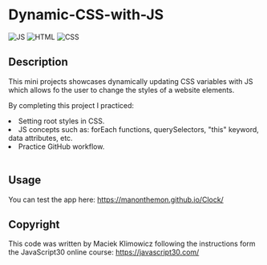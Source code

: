 # Dynamic-CSS-with-JS


![JS](https://img.shields.io/badge/JavaScript-323330?style=for-the-badge&logo=javascript&logoColor=F7DF1E) ![HTML](https://img.shields.io/badge/HTML5-E34F26?style=for-the-badge&logo=html5&logoColor=white) ![CSS](https://img.shields.io/badge/CSS3-1572B6?style=for-the-badge&logo=css3&logoColor=white)

## Description

This mini projects showcases dynamically updating CSS variables with JS which allows fo the user to change the styles of a website elements. 

By completing this project I practiced:

<li>Setting root styles in CSS.</li>
<li>JS concepts such as: forEach functions, querySelectors, "this" keyword, data attributes, etc. </li>
<li>Practice GitHub workflow.</li><br>

## Usage

You can test the app here: https://manonthemon.github.io/Clock/

## Copyright

This code was written by Maciek Klimowicz following the instructions form the JavaScript30 online course: https://javascript30.com/